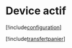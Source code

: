 # Device actif

[!include[configuration](deviceactif.configuration.autogen.md)]

[!include[transfertpanier](deviceactif.transfertpanier.autogen.md)]



























